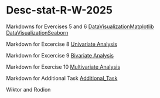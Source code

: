 # Desc-stat-R-W-2025


Markdowns for Evercises 5 and 6 [DataVisualizationMatplotlib](Exercise5.md)
                                [DataVisualizationSeaborn](Exercise6.md)


Markdown for Excercise 8 [Univariate Analysis](Markdown8.md)

Markdown for Excercise 9 [Bivariate Analysis](Markdown9.md)

Markdown for Exercise 10 [Multivariate Analysis](Exercise10.md)

Markdown for Additional Task [Additional_Task](Additional_Task.md)

Wiktor and Rodion
